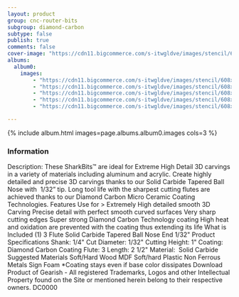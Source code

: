 ```yaml
---
layout: product
group: cnc-router-bits
subgroup: diamond-carbon
subtype: false
publish: true
comments: false
cover-image: "https://cdn11.bigcommerce.com/s-itwgldve/images/stencil/608x608/products/3212/7625/sb-603254-dc_s_w_1__15351.1675310621.png?c=2"
albums:
  album0:
    images:
        - "https://cdn11.bigcommerce.com/s-itwgldve/images/stencil/608x608/products/3212/7625/sb-603254-dc_s_w_1__15351.1675310621.png?c=2"
        - "https://cdn11.bigcommerce.com/s-itwgldve/images/stencil/608x608/products/3212/7774/603254-Bit_Spinning__30383.1675310622.gif?c=2"
        - "https://cdn11.bigcommerce.com/s-itwgldve/images/stencil/608x608/products/3212/7674/603254dc__36875.1675310622.png?c=2"
        - "https://cdn11.bigcommerce.com/s-itwgldve/images/stencil/608x608/products/3212/7663/603254-DC_in_use__64866.1675310622.JPG?c=2"
        - "https://cdn11.bigcommerce.com/s-itwgldve/images/stencil/608x608/products/3212/7412/SB-603254-DC__91062.1675310621.png?c=2"

---
```


{% include album.html images=page.albums.album0.images cols=3 %}

### Information

Description:
 These SharkBits™ are ideal for Extreme High Detail 3D carvings in a variety of materials including aluminum and acrylic.   Create highly detailed and precise 3D carvings thanks to our Solid Carbide Tapered Ball Nose with  1/32” tip.   Long tool life with the sharpest cutting flutes are achieved thanks to our Diamond Carbon Micro Ceramic Coating Technologies.   Features  Use for > Extremely High detailed smooth 3D Carving Precise detail with perfect smooth curved surfaces Very sharp cutting edges Super strong Diamond Carbon Technology coating High heat and oxidation are prevented with the coating thus extending its life  What is Included  (1) 3 Flute Solid Carbide Tapered Ball Nose End 1/32"  Product Specifications  Shank: 1/4" Cut Diameter: 1/32" Cutting Height: 1" Coating: Diamond Carbon Coating Flute: 3 Length: 2 1/2" Material:  Solid Carbide  Suggested Materials  Soft/Hard Wood MDF Soft/hard Plastic Non Ferrous Metals Sign Foam  *Coating stays even if base color dissipates Download Product of Gearish - All registered Trademarks, Logos and other Intellectual Property found on the Site or mentioned herein belong to their respective owners. DC0000  

